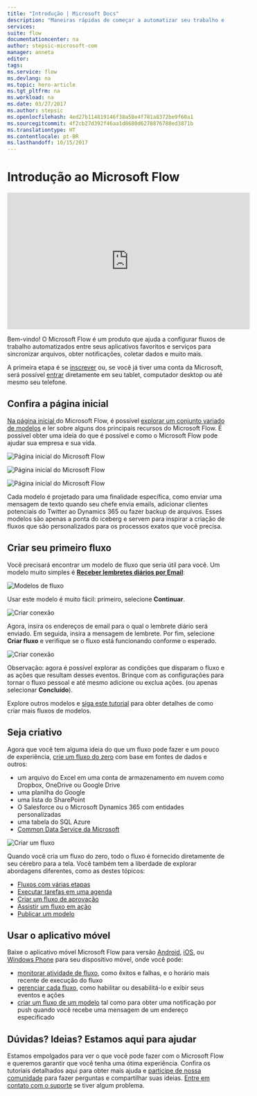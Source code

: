 ```yaml
---
title: "Introdução | Microsoft Docs"
description: "Maneiras rápidas de começar a automatizar seu trabalho e sua vida com o Microsoft Flow"
services: 
suite: flow
documentationcenter: na
author: stepsic-microsoft-com
manager: anneta
editor: 
tags: 
ms.service: flow
ms.devlang: na
ms.topic: hero-article
ms.tgt_pltfrm: na
ms.workload: na
ms.date: 03/27/2017
ms.author: stepsic
ms.openlocfilehash: 4ed27b114819146f38a58e4f781a8372be9f60a1
ms.sourcegitcommit: 4f2cb27d392f46aa1d8680d6278876780ed3871b
ms.translationtype: HT
ms.contentlocale: pt-BR
ms.lasthandoff: 10/15/2017
---
```

# <a name="get-started-with-microsoft-flow"></a>Introdução ao Microsoft Flow
<iframe width="560" height="315" src="https://www.youtube.com/embed/iMteXfAvDSE?list=PL8nfc9haGeb55I9wL9QnWyHp3ctU2_ThF" frameborder="0" allowfullscreen></iframe>

Bem-vindo! O Microsoft Flow é um produto que ajuda a configurar fluxos de trabalho automatizados entre seus aplicativos favoritos e serviços para sincronizar arquivos, obter notificações, coletar dados e muito mais.

A primeira etapa é se [inscrever](sign-up-sign-in.md) ou, se você já tiver uma conta da Microsoft, será possível [entrar](https://flow.microsoft.com/signin) diretamente em seu tablet, computador desktop ou até mesmo seu telefone.

## <a name="check-out-the-home-page"></a>Confira a página inicial
[Na página inicial ](https://flow.microsoft.com) do Microsoft Flow, é possível [explorar um conjunto variado de modelos](https://flow.microsoft.com/templates) e ler sobre alguns dos principais recursos do Microsoft Flow. É possível obter uma ideia do que é possível e como o Microsoft Flow pode ajudar sua empresa e sua vida.

![Página inicial do Microsoft Flow](./media/getting-started/flowhome1.png)

![Página inicial do Microsoft Flow](./media/getting-started/flowhome2.png)

![Página inicial do Microsoft Flow](./media/getting-started/flowhome3.png)

Cada modelo é projetado para uma finalidade específica, como enviar uma mensagem de texto quando seu chefe envia emails, adicionar clientes potenciais do Twitter ao Dynamics 365 ou fazer backup de arquivos. Esses modelos são apenas a ponta do iceberg e servem para inspirar a criação de fluxos que são personalizados para os processos exatos que você precisa.

## <a name="create-your-first-flow"></a>Criar seu primeiro fluxo
Você precisará encontrar um modelo de fluxo que seria útil para você. Um modelo muito simples é [**Receber lembretes diários por Email**](https://flow.microsoft.com/galleries/public/templates/45a3399aa29345308f08b6db0a9c85b9/):

![Modelos de fluxo](./media/getting-started/template-details.png)

Usar este modelo é muito fácil: primeiro, selecione **Continuar**.

![Criar conexão](./media/getting-started/create-connection.png)

Agora, insira os endereços de email para o qual o lembrete diário será enviado. Em seguida, insira a mensagem de lembrete. Por fim, selecione **Criar fluxo** e verifique se o fluxo está funcionando conforme o esperado.

![Criar conexão](./media/getting-started/configure-email-details.png)

Observação: agora é possível explorar as condições que disparam o fluxo e as ações que resultam desses eventos. Brinque com as configurações para tornar o fluxo pessoal e até mesmo adicione ou exclua ações. (ou apenas selecionar **Concluído**).

Explore outros modelos e [siga este tutorial](get-started-logic-template.md) para obter detalhes de como criar mais fluxos de modelos.

## <a name="get-creative"></a>Seja criativo
Agora que você tem alguma ideia do que um fluxo pode fazer e um pouco de experiência, [crie um fluxo do zero](get-started-logic-flow.md) com base em fontes de dados e outros:

* um arquivo do Excel em uma conta de armazenamento em nuvem como Dropbox, OneDrive ou Google Drive
* uma planilha do Google
* uma lista do SharePoint
* O Salesforce ou o Microsoft Dynamics 365 com entidades personalizadas
* uma tabela do SQL Azure
* [Common Data Service da Microsoft](common-data-model-intro.md)

![Criar um fluxo](./media/getting-started/build-a-flow.png)

Quando você cria um fluxo do zero, todo o fluxo é fornecido diretamente de seu cérebro para a tela. Você também tem a liberdade de explorar abordagens diferentes, como as destes tópicos:

* [Fluxos com várias etapas](multi-step-logic-flow.md)
* [Executar tarefas em uma agenda](run-tasks-on-a-schedule.md)
* [Criar um fluxo de aprovação](wait-for-approvals.md)
* [Assistir um fluxo em ação](see-a-flow-run.md)
* [Publicar um modelo](publish-a-template.md)

## <a name="use-the-mobile-app"></a>Usar o aplicativo móvel
Baixe o aplicativo móvel Microsoft Flow para versão [Android](https://aka.ms/flowmobiledocsandroid), [iOS](https://aka.ms/flowmobiledocsios), ou [Windows Phone](https://aka.ms/flowmobilewindows) para seu dispositivo móvel, onde você pode:

* [monitorar atividade de fluxo](mobile-monitor-activity.md), como êxitos e falhas, e o horário mais recente de execução do fluxo
* [gerenciar cada fluxo](mobile-manage-flows.md), como habilitar ou desabilitá-lo e exibir seus eventos e ações
* [criar um fluxo de um modelo](mobile-create-flow.md) tal como para obter uma notificação por push quando você recebe uma mensagem de um endereço especificado

## <a name="questions-ideas-were-here-to-help"></a>Dúvidas? Ideias? Estamos aqui para ajudar
Estamos empolgados para ver o que você pode fazer com o Microsoft Flow e queremos garantir que você tenha uma ótima experiência. Confira os tutoriais detalhados aqui para obter mais ajuda e [participe de nossa comunidade](http://go.microsoft.com/fwlink/?LinkID=787467) para fazer perguntas e compartilhar suas ideias. [Entre em contato com o suporte](http://go.microsoft.com/fwlink/?LinkID=787479) se tiver algum problema.

